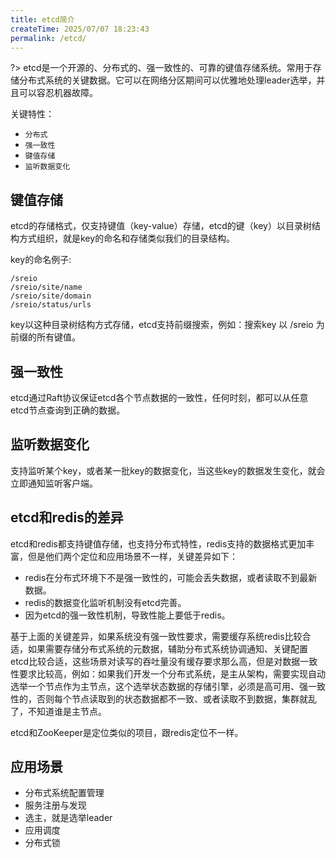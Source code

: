 ```yaml
---
title: etcd简介
createTime: 2025/07/07 18:23:43
permalink: /etcd/
---
```


?> etcd是一个开源的、分布式的、强一致性的、可靠的键值存储系统。常用于存储分布式系统的关键数据。它可以在网络分区期间可以优雅地处理leader选举，并且可以容忍机器故障。

关键特性：

- `分布式`
- `强一致性`
- `键值存储`
- `监听数据变化`

## 键值存储
 
etcd的存储格式，仅支持键值（key-value）存储，etcd的键（key）以目录树结构方式组织，就是key的命名和存储类似我们的目录结构。

key的命名例子:

```
/sreio
/sreio/site/name
/sreio/site/domain
/sreio/status/urls
```

key以这种目录树结构方式存储，etcd支持前缀搜索，例如：搜索key 以 /sreio 为前缀的所有键值。

## 强一致性
etcd通过Raft协议保证etcd各个节点数据的一致性，任何时刻，都可以从任意etcd节点查询到正确的数据。

## 监听数据变化
支持监听某个key，或者某一批key的数据变化，当这些key的数据发生变化，就会立即通知监听客户端。

## etcd和redis的差异
etcd和redis都支持键值存储，也支持分布式特性，redis支持的数据格式更加丰富，但是他们两个定位和应用场景不一样，关键差异如下：

- redis在分布式环境下不是强一致性的，可能会丢失数据，或者读取不到最新数据。
- redis的数据变化监听机制没有etcd完善。
- 因为etcd的强一致性机制，导致性能上要低于redis。

基于上面的关键差异，如果系统没有强一致性要求，需要缓存系统redis比较合适，如果需要存储分布式系统的元数据，辅助分布式系统协调通知、关键配置 etcd比较合适，这些场景对读写的吞吐量没有缓存要求那么高，但是对数据一致性要求比较高，例如：如果我们开发一个分布式系统，是主从架构，需要实现自动选举一个节点作为主节点，这个选举状态数据的存储引擎，必须是高可用、强一致性的，否则每个节点读取到的状态数据都不一致、或者读取不到数据，集群就乱了，不知道谁是主节点。

etcd和ZooKeeper是定位类似的项目，跟redis定位不一样。

## 应用场景

- 分布式系统配置管理
- 服务注册与发现
- 选主，就是选举leader
- 应用调度
- 分布式锁